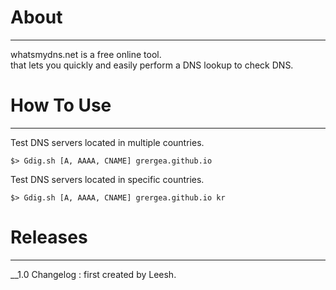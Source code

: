 # About

---
whatsmydns.net is a free online tool. <br>
that lets you quickly and easily perform a DNS lookup to check DNS.

# How To Use

---
Test DNS servers located in multiple countries.
```shell
$> Gdig.sh [A, AAAA, CNAME] grergea.github.io
```

Test DNS servers located in specific countries.
```shell
$> Gdig.sh [A, AAAA, CNAME] grergea.github.io kr
```

# Releases

---
__1.0 Changelog : first created by Leesh.
